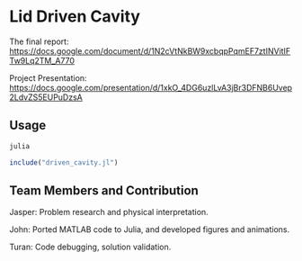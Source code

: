 # Lid Driven Cavity

The final report: 
https://docs.google.com/document/d/1N2cVtNkBW9xcbqpPqmEF7ztINVitIFTw9Lq2TM_A770

Project Presentation:
https://docs.google.com/presentation/d/1xkO_4DG6uzlLvA3jBr3DFNB6Uvep2LdvZS5EUPuDzsA

## Usage

```julia
julia

include("driven_cavity.jl")
```

## Team Members and Contribution
Jasper: Problem research and physical interpretation.

John: Ported MATLAB code to Julia, and developed figures and animations.

Turan: Code debugging, solution validation.
